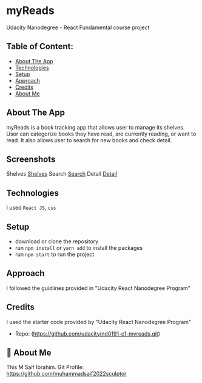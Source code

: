# myReads
Udacity Nanodegree - React Fundamental course project


## Table of Content:

- [About The App](#about-the-app)
- [Technologies](#technologies)
- [Setup](#setup)
- [Approach](#approach)
- [Credits](#credits)
- [About Me](#About-Me)

## About The App
myReads is a book tracking app that allows user to manage its shelves. User can categorize books they have read, are currently reading, or want to read. It also allows user to search for new books and check detail.

## Screenshots

Shelves [Shelves](https://drive.google.com/file/d/17rRoaFxU2FhDpr6b3dto5bHSw36MsIsc/view?usp=sharing)
Search [Search](https://drive.google.com/file/d/1ZGUps9S7DeXHWa76PXnAd2i8A6Fgj5O5/view?usp=sharing)
Detail [Detail](https://drive.google.com/file/d/19cY5iT5nwzd3IglS9lqpWLVlplZQHEvU/view?usp=sharing)

## Technologies
I used `React JS`, `css`

## Setup
- download or clone the repository
- run `npm install` or `yarn add` to install the packages
- run `npm start` to run the project

## Approach
I followed the guidlines provided in "Udacity React Nanodegree Program"



## Credits
I used the starter code provided by "Udacity React Nanodegree Program"
- Repo: (https://github.com/udacity/nd0191-c1-myreads.git)

## 🚀 About Me
This M Saif Ibrahim.
Git Profile: https://github.com/muhammadsaif2022sculptor


